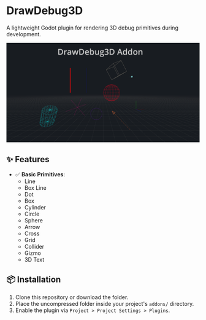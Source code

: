 # DrawDebug3D

A lightweight Godot plugin for rendering 3D debug primitives during development.

![DrawDebug3D Preview](preview.png)

## ✨ Features

- ✅ **Basic Primitives**:
  - Line
  - Box Line
  - Dot
  - Box
  - Cylinder
  - Circle
  - Sphere
  - Arrow
  - Cross
  - Grid
  - Collider
  - Gizmo
  - 3D Text

## 📦 Installation

1. Clone this repository or download the folder.
2. Place the uncompressed folder inside your project's `addons/` directory.
3. Enable the plugin via `Project > Project Settings > Plugins`.